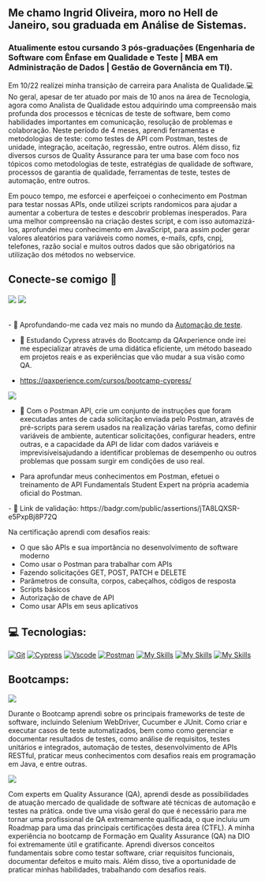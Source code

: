 ## Me chamo Ingrid Oliveira, moro no Hell de Janeiro, sou graduada em Análise de Sistemas. 
### Atualimente estou cursando 3 pós-graduações (Engenharia de Software com Ênfase em Qualidade e Teste | MBA em Administração de Dados | Gestão de Governância em TI).
Em 10/22 realizei minha transição de carreira para Analista de Qualidade.💻
  No geral, apesar de ter atuado por mais de 10 anos na área de Tecnologia, agora como Analista de Qualidade estou adquirindo uma compreensão mais profunda dos processos e técnicas de teste de software, bem como habilidades importantes em comunicação, resolução de problemas e colaboração. 
    Neste período de 4 meses, aprendi ferramentas e metodologias de teste: como testes de API com Postman, testes de unidade, integração, aceitação, regressão, entre outros. Além disso, fiz diversos cursos de Quality Assurance para ter uma base com foco nos tópicos como metodologias de teste, estratégias de qualidade de software, processos de garantia de qualidade, ferramentas de teste, testes de automação, entre outros.
 
 Em pouco tempo, me esforcei e aperfeiçoei o conhecimento em Postman para testar nossas APIs, onde utilizei scripts randomicos para ajudar a aumentar a cobertura de testes e descobrir problemas inesperados. Para uma melhor compreensão na criação destes script, e com isso automazizá-los, aprofundei meu conhecimento em JavaScript, para assim poder gerar valores aleatórios para variáveis como nomes, e-mails, cpfs, cnpj, telefones, razão social e muitos outros dados que são obrigatórios na utilização dos métodos no webservice.

##  Conecte-se comigo 📨


######  [<img src="https://img.icons8.com/ultraviolet/48/000000/gmail--v2.png"/>](mailto:ingridoliveira.oc@gmail.com/) [<img src="https://img.icons8.com/color/48/000000/linkedin-2--v2.png"/>](https://www.linkedin.com/in/ingridoliveira-oc) <p><p/>

</p> - 🔭 Aprofundando-me cada vez mais no mundo da <a href="https://pt.wikipedia.org/wiki/Automa%C3%A7%C3%A3o_de_teste">Automação de teste</a>.<p> </p>

- 🌱 Estudando Cypress através do Bootcamp da QAxperience onde irei me especializar através de uma didática eficiente, um método baseado em projetos reais e as experiências que vão mudar a sua visão como QA. 

- https://qaxperience.com/cursos/bootcamp-cypress/

<img src="https://user-images.githubusercontent.com/119944741/221741900-72dcec09-ead9-4fc2-89c5-417b78f5e99c.png"/> <p> </p>

- 🌱 Com o Postman API, crie um conjunto de instruções que foram executadas antes de cada solicitação enviada pelo Postman, através de pré-scripts para serem usados na realização várias tarefas, como definir variáveis de ambiente, autenticar solicitações, configurar headers, entre outras, e a capacidade da API de lidar com dados variáveis e imprevisíveisajudando a identificar problemas de desempenho ou outros problemas que possam surgir em condições de uso real. <p> </p><p> </p>
- Para aprofundar meus conhecimentos em Postman, efetuei o treinamento de API Fundamentals Student Expert na própria academia oficial do Postman.

 <p> </p>
- 🌱 Link de validação: https://badgr.com/public/assertions/jTA8LQXSR-e5PxpBj8P72Q

Na certificação aprendi com desafios reais:

- O que são APIs e sua importância no desenvolvimento de software moderno
- Como usar o Postman para trabalhar com APIs
- Fazendo solicitações GET, POST, PATCH e DELETE
- Parâmetros de consulta, corpos, cabeçalhos, códigos de resposta
- Scripts básicos
- Autorização de chave de API
- Como usar APIs em seus aplicativos

        
 
 ## :computer: Tecnologias:


[![Git](https://skills.thijs.gg/icons?i=git)](https://pt.wikipedia.org/wiki/Git) 
[![Cypress](https://user-images.githubusercontent.com/93720316/199821436-514d2b9e-10c8-4321-b0e1-bd1dcf52489a.png)](https://pt.wikipedia.org/wiki/Cypress)
[![Vscode](https://user-images.githubusercontent.com/93720316/199822711-919922e2-2249-477f-9a68-0e81db260666.png)](https://pt.wikipedia.org/wiki/Vscode)
[![Postman](https://user-images.githubusercontent.com/93720316/199824007-aa0fe203-00fc-4aa9-a305-2767e29d0cce.png)](https://pt.wikipedia.org/wiki/Postman) [![My Skills](https://skillicons.dev/icons?i=java)]([https://skillicons.dev](https://pt.wikipedia.org/wiki/Java)) [![My Skills](https://skillicons.dev/icons?i=mongodb)]([https://skillicons.dev](https://pt.wikipedia.org/wiki/MongoDB)) 
[![My Skills](https://skillicons.dev/icons?i=postgres)]([https://skillicons.dev](https://pt.wikipedia.org/wiki/PostgreSQL)) 



## Bootcamps: 

<a><img src="https://user-images.githubusercontent.com/119944741/221614092-e7fb6e07-02f6-4f6a-9a8f-9617fc04c779.png"/><p>
<a>Durante o Bootcamp aprendi sobre os principais frameworks de teste de software, incluindo Selenium WebDriver, Cucumber e JUnit. Como criar e executar casos de teste automatizados, bem como como gerenciar e documentar resultados de testes, como análise de requisitos, testes unitários e integrados, automação de testes, desenvolvimento de APIs RESTful, praticar meus conhecimentos com desafios reais em programação em Java, e entre outras.</a> 

<img src="https://user-images.githubusercontent.com/119944741/221616224-f680dc6e-09c9-4c3a-b457-9d0130ddb498.png"/>

<a>Com experts em Quality Assurance (QA), aprendi desde as possibilidades de atuação mercado de qualidade de software até técnicas de automação e testes na prática. onde tive uma visão geral do que é necessário para me tornar uma profissional de QA extremamente qualificada, o que incluiu um Roadmap para uma das principais certificações desta área (CTFL). A minha experiência no bootcamp de Formação em Quality Assurance (QA) na DIO foi extremamente útil e gratificante. Aprendi diversos conceitos fundamentais sobre como testar software, criar requisitos funcionais, documentar defeitos e muito mais. Além disso, tive a oportunidade de praticar minhas habilidades, trabalhando com desafios reais.

 
